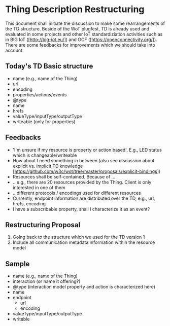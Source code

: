# Thing Description Restructuring
This document shall initiate the discussion to make some rearrangements of the TD structure. Beside of the WoT plugfest, TD is already used and evaluated in some projects and other IoT standardiziation activities such as in BIG IoT ([http://big-iot.eu/]) and OCF ([https://openconnectivity.org/]). There are some feedbacks for improvements which we should take into account.

## Today's TD Basic structure
* name (e.g., name of the Thing)
* url
* encoding
* properties/actions/events
 * @type
 * name
 * hrefs
 * valueType/inputType/outputType
 * writeable (only for properties)


 ## Feedbacks
 * 'I'm unsure if my resource is property or action based'. E.g., LED status which is changeable/writeable
 * How about I need something in between (also see discussion about explicit vs. implicit TD knowledge [https://github.com/w3c/wot/tree/master/proposals/explicit-bindings])
 * Resources shall be self-contained. Because of …
  * .. e.g., there are 20 resources provided by the Thing. Client is only interested in one of them
  * .. different protocols / encodings used for different resources
  * Currently, endpoint information are distributed over the TD, e.g., url, hrefs, encoding
 * I have a subscribable property, shall I characterize it as an event?

##  Restructuring Proposal
1.	Going back to the structure which we used for the TD version 1
2.	Include all communication metadata information within the resource model

## Sample
* name (e.g., name of the Thing)
* interaction (or name it offering?)
 * @type (interaction model property and action is characterized here)
 * name
 * endpoint
   * url
    * encoding
* valueType/inputType/outputType
* writable
